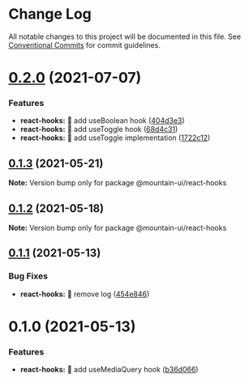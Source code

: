 # Change Log

All notable changes to this project will be documented in this file.
See [Conventional Commits](https://conventionalcommits.org) for commit guidelines.

# [0.2.0](https://github.com/tonyghiani/mountain-ui/compare/@mountain-ui/react-hooks@0.1.3...@mountain-ui/react-hooks@0.2.0) (2021-07-07)


### Features

* **react-hooks:** 🎸 add useBoolean hook ([404d3e3](https://github.com/tonyghiani/mountain-ui/commit/404d3e36b57a88ef1e4417bb8226f7b9c325f7c0))
* **react-hooks:** 🎸 add useToggle hook ([68d4c31](https://github.com/tonyghiani/mountain-ui/commit/68d4c310f959487622cc6ba200d1ce68e24523ca))
* **react-hooks:** 🎸 add useToggle implementation ([1722c12](https://github.com/tonyghiani/mountain-ui/commit/1722c12df186430a9c111a9824be6770c15e48c4))





## [0.1.3](https://github.com/tonyghiani/mountain-ui/compare/@mountain-ui/react-hooks@0.1.2...@mountain-ui/react-hooks@0.1.3) (2021-05-21)

**Note:** Version bump only for package @mountain-ui/react-hooks





## [0.1.2](https://github.com/tonyghiani/mountain-ui/compare/@mountain-ui/react-hooks@0.1.1...@mountain-ui/react-hooks@0.1.2) (2021-05-18)

**Note:** Version bump only for package @mountain-ui/react-hooks





## [0.1.1](https://github.com/tonyghiani/mountain-ui/compare/@mountain-ui/react-hooks@0.1.0...@mountain-ui/react-hooks@0.1.1) (2021-05-13)


### Bug Fixes

* **react-hooks:** 🐛 remove log ([454e846](https://github.com/tonyghiani/mountain-ui/commit/454e846991f6d835cb3244aa2be772fd4bdcf0d2))





# 0.1.0 (2021-05-13)


### Features

* **react-hooks:** 🎸 add useMediaQuery hook ([b36d066](https://github.com/tonyghiani/mountain-ui/commit/b36d06634f8c0d59fd171cd8a5d8276c238cb5d4))
